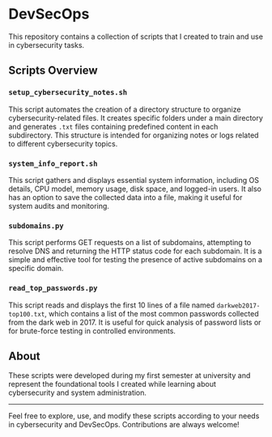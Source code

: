 # DevSecOps

This repository contains a collection of scripts that I created to train and use in cybersecurity tasks.

## Scripts Overview

### `setup_cybersecurity_notes.sh`

This script automates the creation of a directory structure to organize cybersecurity-related files. It creates specific folders under a main directory and generates `.txt` files containing predefined content in each subdirectory. This structure is intended for organizing notes or logs related to different cybersecurity topics.

### `system_info_report.sh`

This script gathers and displays essential system information, including OS details, CPU model, memory usage, disk space, and logged-in users. It also has an option to save the collected data into a file, making it useful for system audits and monitoring.

### `subdomains.py`

This script performs GET requests on a list of subdomains, attempting to resolve DNS and returning the HTTP status code for each subdomain. It is a simple and effective tool for testing the presence of active subdomains on a specific domain.

### `read_top_passwords.py`

This script reads and displays the first 10 lines of a file named `darkweb2017-top100.txt`, which contains a list of the most common passwords collected from the dark web in 2017. It is useful for quick analysis of password lists or for brute-force testing in controlled environments.

## About

These scripts were developed during my first semester at university and represent the foundational tools I created while learning about cybersecurity and system administration.

---

Feel free to explore, use, and modify these scripts according to your needs in cybersecurity and DevSecOps. Contributions are always welcome!
